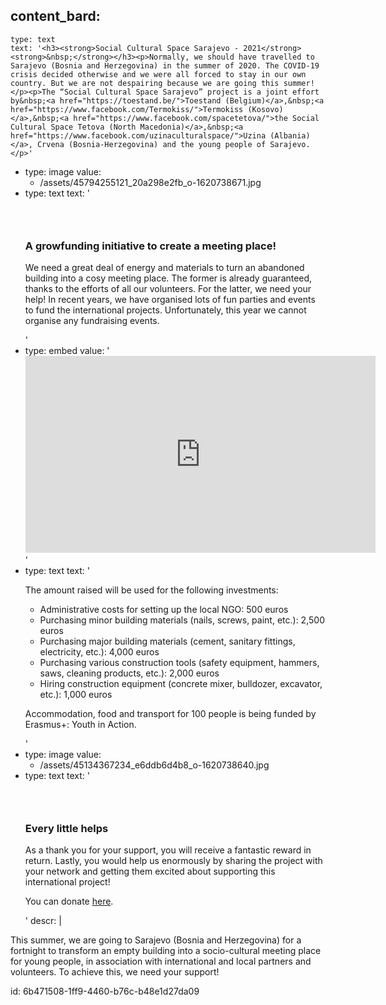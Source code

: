content_bard:
  -
    type: text
    text: '<h3><strong>Social Cultural Space Sarajevo - 2021</strong><strong>&nbsp;</strong></h3><p>Normally, we should have travelled to Sarajevo (Bosnia and Herzegovina) in the summer of 2020. The COVID-19 crisis decided otherwise and we were all forced to stay in our own country. But we are not despairing because we are going this summer!</p><p>The “Social Cultural Space Sarajevo” project is a joint effort by&nbsp;<a href="https://toestand.be/">Toestand (Belgium)</a>,&nbsp;<a href="https://www.facebook.com/Termokiss/">Termokiss (Kosovo)</a>,&nbsp;<a href="https://www.facebook.com/spacetetova/">the Social Cultural Space Tetova (North Macedonia)</a>,&nbsp;<a href="https://www.facebook.com/uzinaculturalspace/">Uzina (Albania)</a>, Crvena (Bosnia-Herzegovina) and the young people of Sarajevo.</p>'
  -
    type: image
    value:
      - /assets/45794255121_20a298e2fb_o-1620738671.jpg
  -
    type: text
    text: '<h3><strong><br></strong></h3><h3><strong>A growfunding initiative to create a meeting place!</strong></h3><p>We need a great deal of energy and materials to turn an abandoned building into a cosy meeting place. The former is already guaranteed, thanks to the efforts of all our volunteers. For the latter, we need your help! In recent years, we have organised lots of fun parties and events to fund the international projects. Unfortunately, this year we cannot organise any fundraising events.</p>'
  -
    type: embed
    value: '<iframe width="560" height="315" src="https://www.youtube.com/embed/69fwyeFogZg" title="YouTube video player" frameborder="0" allow="accelerometer; autoplay; clipboard-write; encrypted-media; gyroscope; picture-in-picture" allowfullscreen></iframe>'
  -
    type: text
    text: '<p>The amount raised will be used for the following investments:</p><ul><li>Administrative costs for setting up the local NGO: 500 euros</li><li>Purchasing minor building materials (nails, screws, paint, etc.): 2,500 euros</li><li>Purchasing major building materials (cement, sanitary fittings, electricity, etc.): 4,000 euros</li><li>Purchasing various construction tools (safety equipment, hammers, saws, cleaning products, etc.): 2,000 euros</li><li>Hiring construction equipment (concrete mixer, bulldozer, excavator, etc.): 1,000 euros</li></ul><p>Accommodation, food and transport for 100 people is being funded by Erasmus+: Youth in Action.</p>'
  -
    type: image
    value:
      - /assets/45134367234_e6ddb6d4b8_o-1620738640.jpg
  -
    type: text
    text: '<h3><strong><br></strong></h3><h3><strong>Every little helps</strong></h3><p>As a thank you for your support, you will receive a fantastic reward in return. Lastly, you would help us enormously by sharing the project with your network and getting them excited about supporting this international project!</p><p>You can donate <a href="https://www.growfunding.be/en/projects/sarajevo2021">here</a>.</p>'
descr: |
  <p>This summer, we are going to Sarajevo (Bosnia and Herzegovina) for a fortnight to transform an empty building into a socio-cultural meeting place for young people, in association with international and local partners and volunteers. To achieve this, we need your support!
  </p>
  
id: 6b471508-1ff9-4460-b76c-b48e1d27da09
